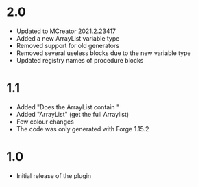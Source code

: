 # 2.0
* Updated to MCreator 2021.2.23417
* Added a new ArrayList variable type
* Removed support for old generators
* Removed several useless blocks due to the new variable type
* Updated registry names of procedure blocks

# 1.1
* Added "Does the ArrayList contain "
* Added "ArrayList" (get the full Arraylist)
* Few colour changes
* The code was only generated with Forge 1.15.2

# 1.0
* Initial release of the plugin
